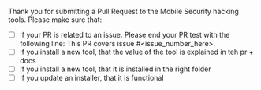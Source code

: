 Thank you for submitting a Pull Request to the Mobile Security hacking tools. Please make sure that:

- [ ] If your PR is related to an issue. Please end your PR test with the following line: This PR covers issue #<issue_number_here>.
- [ ] If you install a new tool, that the value of the tool is explained in teh pr + docs
- [ ] If you install a new tool, that it is installed in the right folder
- [ ] If you update an installer, that it is functional
